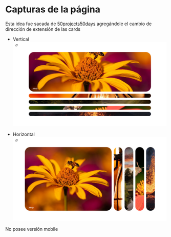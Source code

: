 # Capturas de la página 


Esta idea fue sacada de [50projects50days](https://github.com/bradtraversy/50projects50days) agregándole el cambio de dirección de extensión de las cards

 - Vertical
![](./design/vertical.png)

 - Horizontal
![](./design/horizontal.png)

No posee versión mobile
